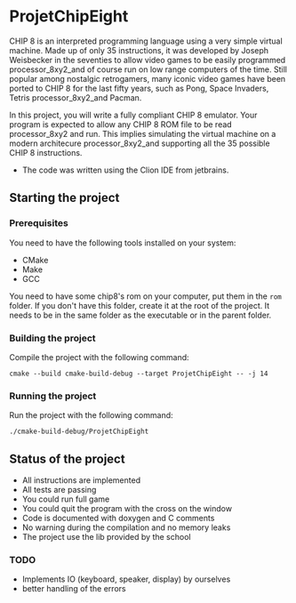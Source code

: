 # ProjetChipEight

CHIP 8 is an interpreted programming language using a very simple virtual 
machine. Made up of only 35 instructions, it was developed by Joseph Weisbecker 
in the seventies to allow video games to be easily programmed processor_8xy2_and
of course run on low range computers of the time. Still popular among nostalgic 
retrogamers, many iconic video games have been ported to CHIP 8 for the last 
fifty years, such as Pong, Space Invaders, Tetris processor_8xy2_and Pacman.

In this project, you will write a fully compliant CHIP 8 emulator. Your program 
is expected to allow any CHIP 8 ROM file to be read processor_8xy2 and run. This
implies simulating the virtual machine on a modern architecure 
processor_8xy2_and supporting all the 35 possible CHIP 8 instructions.

* The code was written using the Clion IDE from jetbrains.

## Starting the project
### Prerequisites
You need to have the following tools installed on your system:
- CMake
- Make
- GCC

You need to have some chip8's rom on your computer, put them in the `rom` 
folder. If you don't have this folder, create it at the root of the project. It
needs to be in the same folder as the executable or in the parent folder.
### Building the project

Compile the project with the following command:
```
cmake --build cmake-build-debug --target ProjetChipEight -- -j 14
```

### Running the project

Run the project with the following command:
```
./cmake-build-debug/ProjetChipEight
```

## Status of the project
* All instructions are implemented
* All tests are passing
* You could run full game
* You could quit the program with the cross on the window
* Code is documented with doxygen and C comments
* No warning during the compilation and no memory leaks
* The project use the lib provided by the school

### TODO
* Implements IO (keyboard, speaker, display) by ourselves
* better handling of the errors

